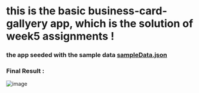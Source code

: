 # this is the basic business-card-gallyery app, which is the solution of week5 assignments !

### the app seeded with the sample data [sampleData.json](./src/sampleData.json)

### Final Result : 
![image](https://github.com/Sanket00900/100xDevs-Cohort-Assignments/assets/93209316/a7b9dc03-cc7c-49c9-8e67-93793ce8421c)
